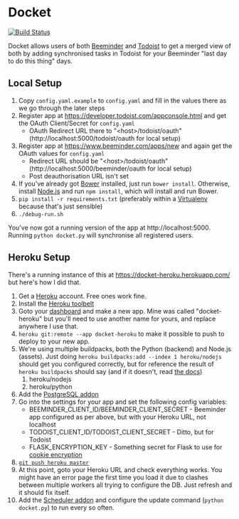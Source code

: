 Docket
======
[![Build Status](https://travis-ci.org/palfrey/docket.svg?branch=master)](https://travis-ci.org/palfrey/docket)

Docket allows users of both [Beeminder](https://www.beeminder.com/) and [Todoist](https://en.todoist.com/) to get a merged view of both by adding synchronised tasks in Todoist for your Beeminder "last day to do this thing" days.

Local Setup
-----------
1. Copy `config.yaml.example` to `config.yaml` and fill in the values there as we go through the later steps
2. Register app at https://developer.todoist.com/appconsole.html and get the OAuth Client/Secret for `config.yaml`
    * OAuth Redirect URL there to "&lt;host&gt;/todoist/oauth" (http://localhost:5000/todoist/oauth for local setup)
3. Register app at https://www.beeminder.com/apps/new and again get the OAuth values for `config.yaml`
    * Redirect URL should be "&lt;host&gt;/todoist/oauth" (http://localhost:5000/beeminder/oauth for local setup)
    * Post deauthorisation URL isn't set
4. If you've already got [Bower](https://bower.io/) installed, just run `bower install`. Otherwise, install [Node.js](https://nodejs.org/en/) and run `npm install`, which will install and run Bower.
5. `pip install -r requirements.txt` (preferably within a [Virtualenv](https://virtualenv.pypa.io/en/stable/) because that's just sensible)
5. `./debug-run.sh`

You've now got a running version of the app at http://localhost:5000. Running `python docket.py` will synchronise all registered users.

Heroku Setup
------------

There's a running instance of this at https://docket-heroku.herokuapp.com/ but here's how I did that.

1. Get a [Heroku](https://www.heroku.com/) account. Free ones work fine.
2. Install the [Heroku toolbelt](https://toolbelt.heroku.com/)
3. Goto your [dashboard](https://dashboard.heroku.com/apps/) and make a new app. Mine was called "docket-heroku" but you'll need to use another name for yours, and replace anywhere I use that.
4. `heroku git:remote --app docket-heroku` to make it possible to push to deploy to your new app.
5. We're using multiple buildpacks, both the Python (backend) and Node.js (assets). Just doing `heroku buildpacks:add --index 1 heroku/nodejs` should get you configured correctly, but for reference the result of `heroku buildpacks` should say (and if it doesn't, read [the docs](https://devcenter.heroku.com/articles/using-multiple-buildpacks-for-an-app))
   1. heroku/nodejs
   2. heroku/python
6. Add the [PostgreSQL addon](https://elements.heroku.com/addons/heroku-postgresql)
7. Go into the settings for your app and set the following config variables:
   * BEEMINDER_CLIENT_ID/BEEMINDER_CLIENT_SECRET - Beeminder app configured as per above, but with your Heroku URL, not localhost
   * TODOIST_CLIENT_ID/TODOIST_CLIENT_SECRET - Ditto, but for Todoist
   * FLASK_ENCRYPTION_KEY - Something secret for Flask to use for [cookie encryption](http://flask.pocoo.org/docs/0.11/quickstart/#sessions)
8. [`git push heroku master`](https://devcenter.heroku.com/articles/git#deploying-code)
8. At this point, goto your Heroku URL and check everything works. You might have an error page the first time you load it due to clashes between multiple workers all trying to configure the DB. Just refresh and it should fix itself.
9. Add the [Scheduler addon](https://elements.heroku.com/addons/scheduler) and configure the update command (`python docket.py`) to run every so often.
